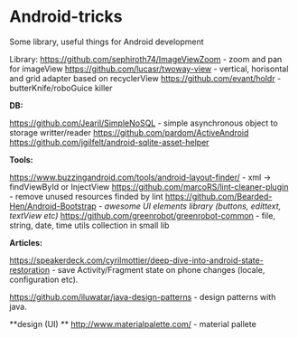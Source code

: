 Android-tricks
==============

Some library, useful things for Android development

Library:
https://github.com/sephiroth74/ImageViewZoom  - zoom and pan for imageView
https://github.com/lucasr/twoway-view - vertical, horisontal and grid adapter based on recyclerView
https://github.com/evant/holdr - butterKnife/roboGuice killer

**DB:**

  https://github.com/Jearil/SimpleNoSQL - simple asynchronous object to storage writter/reader 
  https://github.com/pardom/ActiveAndroid 
  https://github.com/jgilfelt/android-sqlite-asset-helper

**Tools:**

https://www.buzzingandroid.com/tools/android-layout-finder/ - xml -> findViewById or InjectView
https://github.com/marcoRS/lint-cleaner-plugin - remove unused resources finded by lint 
https://github.com/Bearded-Hen/Android-Bootstrap - *awesome UI elements library (buttons, edittext, textView etc)*
https://github.com/greenrobot/greenrobot-common - file, string, date, time utils collection in small lib

**Articles:**

https://speakerdeck.com/cyrilmottier/deep-dive-into-android-state-restoration - save Activity/Fragment state on phone changes (locale, configuration etc).

https://github.com/iluwatar/java-design-patterns - design patterns with java.

**design (UI) **
http://www.materialpalette.com/ - material pallete
